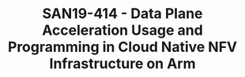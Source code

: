 ---
youtube_video_url: https://www.youtube.com/watch?v=1odCr86Gkok
amazon_s3_presentation_url: null
amazon_s3_video_url: https://static.linaro.org/connect/san19/videos/san19-414.mp4
categories:
- san19
description: Cloud Native is an approach to building and running applications that
  exploit the advantages of the cloud computing delivery model. It typically means
  to use containerized open source software stack, dynamically orchestrated and managed
  to optimize resource utilization.<br /> To build cloud native NFV infrastructure,
  in addition to containerized NFV orchestration engine, such as Kubernetes, we need
  high performance, scalable and micro-service oriented networking solutions to support
  the requirement of high performance network applications and services. <br /> In
  this presentation, we would like to show the data plane acceleration(DPDK) usage
  and programming technique in building the cloud native NFV infrastructure on arm:<br
  /> 1. The data plane acceleration programming in support for high performance user
  space network stack with event model on arm;<br /> 2. The data plane acceleration
  usage model in high performance inter-hosts Kubernetes container networking solutions;<br
  /> 3. The para-virtualized data plane acceleration accessing mechanism(vhost/virtio)
  in supporting high performance container connection with virtual switches, such
  as VPP, OVS<br /> 4. The data plane acceleration utilization in cloud native applications
  deployment and service providing;<br /> 5. The performance tunning factors and analysis
  of data plane acceleration configuration in cloud native NFV infrastructure deployment
image: /assets/images/featured-images/san19/SAN19-414.png
session_attendee_num: '17'
session_id: SAN19-414
session_room: Sunset 3 (Session 3)
session_slot:
  end_time: '2019-09-26 11:55:00'
  start_time: '2019-09-26 11:30:00'
session_speakers:
- speaker_bio: Zijin Tao is a Ph.D in Computer Networking, who has worked in this
    area for more than 15 years. He has worked as a network engineer in research institute
    of university for more than 10 years. Then he worked in IBM for almost 5 years
    for SDN and Cloud Networking. <br /> Now he is working in Arm as an Staff Software
    Engineer, mainly on networking infrastructure open source projects.<br /> Zijin
    Tao has filed more than 10 patents and papers in Computer Networking.
  speaker_company: Arm Ltd
  speaker_image: /assets/images/speakers/san19/trevor-tao.jpg
  speaker_location: Shanghai, China
  speaker_name: Trevor Tao
  speaker_position: Staff Software Engineer
  speaker_url: ''
  speaker_username: trevortao
session_track: IoT Fog/Gateway/Edge Computing
tag: session
tags:
- Machine Learning/AI
title: SAN19-414 - Data Plane Acceleration Usage and Programming in Cloud Native NFV
  Infrastructure on Arm
---